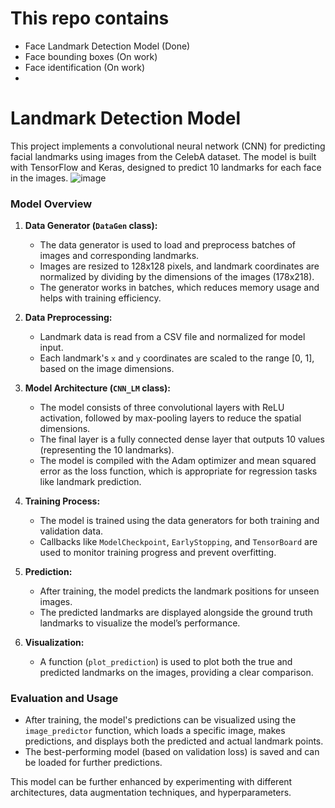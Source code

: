 # This repo contains
- Face Landmark Detection Model (Done)
- Face bounding boxes (On work)
- Face identification (On work)
- 
# Landmark Detection Model
This project implements a convolutional neural network (CNN) for predicting facial landmarks using images from the CelebA dataset. The model is built with TensorFlow and Keras, designed to predict 10 landmarks for each face in the images.
![image](https://github.com/user-attachments/assets/a71168f8-61bd-471a-b65a-db900fca49fa)

### Model Overview

1. **Data Generator (`DataGen` class):**
   - The data generator is used to load and preprocess batches of images and corresponding landmarks.
   - Images are resized to 128x128 pixels, and landmark coordinates are normalized by dividing by the dimensions of the images (178x218).
   - The generator works in batches, which reduces memory usage and helps with training efficiency.

2. **Data Preprocessing:**
   - Landmark data is read from a CSV file and normalized for model input.
   - Each landmark's `x` and `y` coordinates are scaled to the range [0, 1], based on the image dimensions.

3. **Model Architecture (`CNN_LM` class):**
   - The model consists of three convolutional layers with ReLU activation, followed by max-pooling layers to reduce the spatial dimensions.
   - The final layer is a fully connected dense layer that outputs 10 values (representing the 10 landmarks).
   - The model is compiled with the Adam optimizer and mean squared error as the loss function, which is appropriate for regression tasks like landmark prediction.

4. **Training Process:**
   - The model is trained using the data generators for both training and validation data.
   - Callbacks like `ModelCheckpoint`, `EarlyStopping`, and `TensorBoard` are used to monitor training progress and prevent overfitting.

5. **Prediction:**
   - After training, the model predicts the landmark positions for unseen images.
   - The predicted landmarks are displayed alongside the ground truth landmarks to visualize the model’s performance.

6. **Visualization:**
   - A function (`plot_prediction`) is used to plot both the true and predicted landmarks on the images, providing a clear comparison.

### Evaluation and Usage

- After training, the model's predictions can be visualized using the `image_predictor` function, which loads a specific image, makes predictions, and displays both the predicted and actual landmark points.
- The best-performing model (based on validation loss) is saved and can be loaded for further predictions.

This model can be further enhanced by experimenting with different architectures, data augmentation techniques, and hyperparameters.
